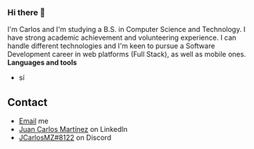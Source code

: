 ### Hi there 👋
I'm Carlos and I'm studying a B.S. in Computer Science and Technology. I have strong academic achievement and volunteering experience. I can handle different technologies and I'm keen to pursue a Software Development career in web platforms (Full Stack), as well as mobile ones.
**Languages and tools**
- sí

## Contact
- [Email](mailto:juancmtz777@gmail.com) me
- [Juan Carlos Martínez](https://www.linkedin.com/in/juan-carlos-martínez-840569259) on LinkedIn
- [JCarlosMZ#8122](./) on Discord
